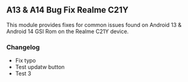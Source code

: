 ##  A13 & A14 Bug Fix Realme C21Y

This module provides fixes for common issues found on Android 13 & Android 14 GSI Rom on the Realme C21Y device. 

### Changelog

- Fix typo
- Test updatw button
- Test 3